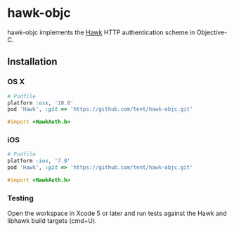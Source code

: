 # hawk-objc

hawk-objc implements the [Hawk](https://github.com/hueniverse/hawk) HTTP authentication scheme in Objective-C.

## Installation

### OS X

```ruby
# Podfile
platform :osx, '10.8'
pod 'Hawk', :git => 'https://github.com/tent/hawk-objc.git'
```

```objective-c
#import <HawkAuth.h>
```

### iOS

```ruby
# Podfile
platform :ios, '7.0'
pod 'Hawk', :git => 'https://github.com/tent/hawk-objc.git'
```

```objective-c
#import <HawkAuth.h>
```

### Testing

Open the workspace in Xcode 5 or later and run tests against the Hawk and libhawk build targets (cmd+U).

